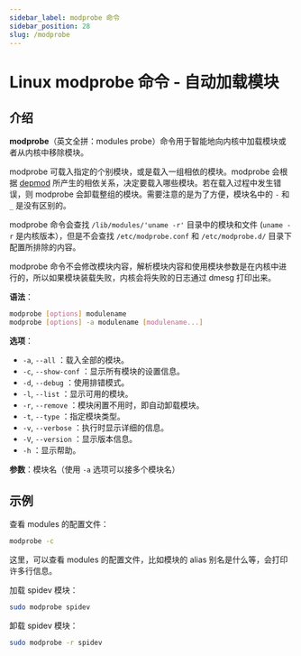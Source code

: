 ```yaml
---
sidebar_label: modprobe 命令
sidebar_position: 28
slug: /modprobe
---
```


# Linux modprobe 命令 - 自动加载模块



## 介绍

**modprobe**（英文全拼：modules probe）命令用于智能地向内核中加载模块或者从内核中移除模块。

modprobe 可载入指定的个别模块，或是载入一组相依的模块。modprobe 会根据 [depmod](/linux-command/depmod) 所产生的相依关系，决定要载入哪些模块。若在载入过程中发生错误，则 modprobe 会卸载整组的模块。需要注意的是为了方便，模块名中的 `-` 和 `_` 是没有区别的。

modprobe 命令会查找 `/lib/modules/'uname -r'` 目录中的模块和文件 (`uname -r` 是内核版本），但是不会查找 `/etc/modprobe.conf` 和 `/etc/modprobe.d/` 目录下配置所排除的内容。

modprobe 命令不会修改模块内容，解析模块内容和使用模块参数是在内核中进行的，所以如果模块装载失败，内核会将失败的日志通过 dmesg 打印出来。

**语法**：

```bash
modprobe [options] modulename
modprobe [options] -a modulename [modulename...]
```

**选项**：

- `-a`, `--all` ：载入全部的模块。
- `-c`, `--show-conf` ：显示所有模块的设置信息。
- `-d`, `--debug` ：使用排错模式。
- `-l`, `--list` ：显示可用的模块。
- `-r`, `--remove` ：模块闲置不用时，即自动卸载模块。
- `-t`, `--type` ：指定模块类型。
- `-v`, `--verbose` ：执行时显示详细的信息。
- `-V`, `--version` ：显示版本信息。
- `-h` ：显示帮助。

**参数**：模块名（使用 `-a` 选项可以接多个模块名）



## 示例

查看 modules 的配置文件：

```bash
modprobe -c
```

这里，可以查看 modules 的配置文件，比如模块的 alias 别名是什么等，会打印许多行信息。

加载 spidev 模块：

```bash
sudo modprobe spidev
```

卸载 spidev 模块：

```bash
sudo modprobe -r spidev
```

